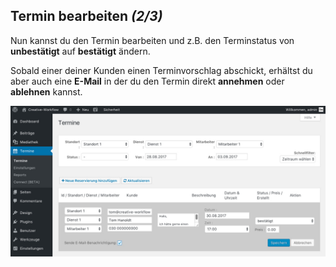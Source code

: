 ## Termin bearbeiten *(2/3)*

Nun kannst du den Termin bearbeiten und z.B. den Terminstatus von **unbestätigt** auf **bestätigt** ändern.

Sobald einer deiner Kunden einen Terminvorschlag abschickt, erhältst du aber auch eine **E-Mail** in der du den Termin direkt **annehmen** oder **ablehnen** kannst.

![Terminbuchung Frontend](./assets/edit_booking_2.jpg)
